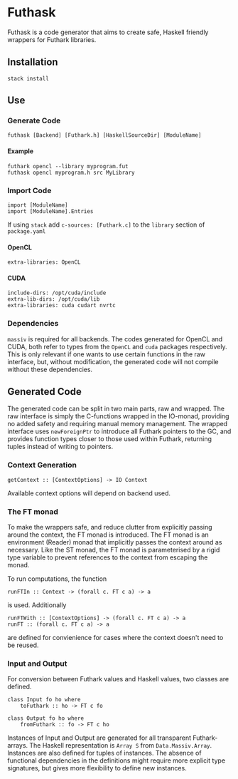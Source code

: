 # Futhask
Futhask is a code generator that aims to create safe, Haskell friendly wrappers for Futhark libraries.

## Installation
    stack install

## Use
### Generate Code
    futhask [Backend] [Futhark.h] [HaskellSourceDir] [ModuleName]

#### Example
    futhark opencl --library myprogram.fut
    futhask opencl myprogram.h src MyLibrary

### Import Code
    import [ModuleName]
    import [ModuleName].Entries
    
If using `stack` add `c-sources: [Futhark.c]` to the `library` section of `package.yaml`

#### OpenCL
    extra-libraries: OpenCL 

#### CUDA
    include-dirs: /opt/cuda/include
    extra-lib-dirs: /opt/cuda/lib
    extra-libraries: cuda cudart nvrtc

### Dependencies
`massiv` is required for all backends.
The codes generated for OpenCL and CUDA, both refer to types from the `OpenCL` and `cuda` packages respectively. This is only relevant if one wants to use certain functions in the raw interface, but, without modification, the generated code will not compile without these dependencies.

## Generated Code
The generated code can be split in two main parts, raw and wrapped. The raw interface is simply the C-functions wrapped in the IO-monad, providing no added safety and requiring manual memory management. The wrapped interface uses `newForeignPtr` to introduce all Futhark pointers to the GC, and provides function types closer to those used within Futhark, returning tuples instead of writing to pointers.

### Context Generation
    getContext :: [ContextOptions] -> IO Context

Available context options will depend on backend used.

### The FT monad
To make the wrappers safe, and reduce clutter from explicitly passing around the context, the FT monad is introduced. The FT monad is an environment (Reader) monad that implicitly passes the context around as necessary. Like the ST monad, the FT monad is parameterised by a rigid type variable to prevent references to the context from escaping the monad.

To run computations, the function

    runFTIn :: Context -> (forall c. FT c a) -> a

is used. Additionally

    runFTWith :: [ContextOptions] -> (forall c. FT c a) -> a
    runFT :: (forall c. FT c a) -> a

are defined for convienience for cases where the context doesn't need to be reused.

### Input and Output
For conversion between Futhark values and Haskell values, two classes are defined.

    class Input fo ho where
        toFuthark :: ho -> FT c fo 

    class Output fo ho where
        fromFuthark :: fo -> FT c ho

Instances of Input and Output are generated for all transparent Futhark-arrays. The Haskell representation is `Array S` from `Data.Massiv.Array`. Instances are also defined for tuples of instances. The absence of functional dependencies in the definitions might require more explicit type signatures, but gives more flexibility to define new instances.
